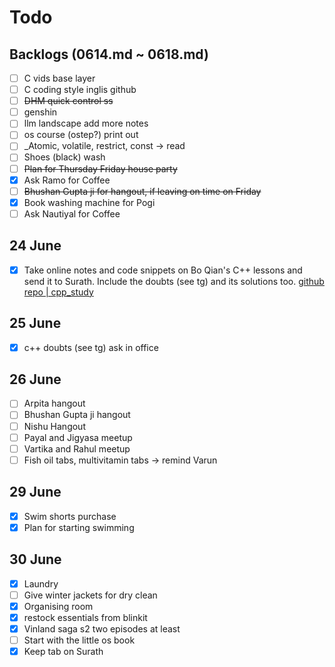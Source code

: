 # Todo

## Backlogs (0614.md ~ 0618.md)

- [ ] C vids base layer
- [ ] C coding style inglis github
- [ ] ~~DHM quick control ss~~
- [ ] genshin
- [ ] llm landscape add more notes
- [ ] os course (ostep?) print out
- [ ] _Atomic, volatile, restrict, const -> read
- [ ] Shoes (black) wash
- [ ] ~~Plan for ~~Thursday~~ Friday house party~~
- [x] Ask Ramo for Coffee
- [ ] ~~Bhushan Gupta ji for hangout, if leaving on time on Friday~~
- [x] Book washing machine for Pogi
- [ ] Ask Nautiyal for Coffee

## 24 June

- [x] Take online notes and code snippets on Bo Qian's C++ lessons and send it to Surath. Include the doubts (see tg) and its solutions too. [github repo | cpp_study](https://github.com/devprabal/cpp_study)

## 25 June

- [x] c++ doubts (see tg) ask in office

## 26 June

- [ ] Arpita hangout
- [ ] Bhushan Gupta ji hangout
- [ ] Nishu Hangout
- [ ] Payal and Jigyasa meetup
- [ ] Vartika and Rahul meetup
- [ ] Fish oil tabs, multivitamin tabs -> remind Varun

## 29 June

- [x] Swim shorts purchase
- [x] Plan for starting swimming

## 30 June

- [x] Laundry
- [ ] Give winter jackets for dry clean
- [x] Organising room
- [x] restock essentials from blinkit
- [x] Vinland saga s2 two episodes at least
- [ ] Start with the little os book
- [x] Keep tab on Surath

